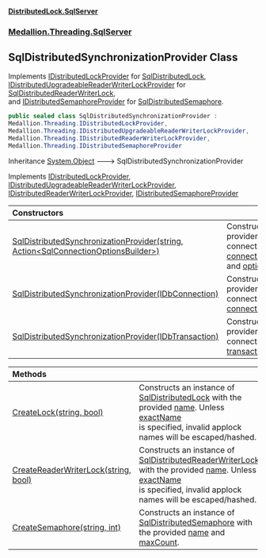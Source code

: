 #### [DistributedLock.SqlServer](README.md 'README')
### [Medallion.Threading.SqlServer](Medallion.Threading.SqlServer.md 'Medallion.Threading.SqlServer')

## SqlDistributedSynchronizationProvider Class

Implements [IDistributedLockProvider](https://github.com/madelson/DistributedLock/tree/default-documentation/docs/api/DistributedLock.Core/IDistributedLockProvider.md 'Medallion.Threading.IDistributedLockProvider') for [SqlDistributedLock](SqlDistributedLock.md 'Medallion.Threading.SqlServer.SqlDistributedLock'),  
[IDistributedUpgradeableReaderWriterLockProvider](https://github.com/madelson/DistributedLock/tree/default-documentation/docs/api/DistributedLock.Core/IDistributedUpgradeableReaderWriterLockProvider.md 'Medallion.Threading.IDistributedUpgradeableReaderWriterLockProvider') for [SqlDistributedReaderWriterLock](SqlDistributedReaderWriterLock.md 'Medallion.Threading.SqlServer.SqlDistributedReaderWriterLock'),  
and [IDistributedSemaphoreProvider](https://github.com/madelson/DistributedLock/tree/default-documentation/docs/api/DistributedLock.Core/IDistributedSemaphoreProvider.md 'Medallion.Threading.IDistributedSemaphoreProvider') for [SqlDistributedSemaphore](SqlDistributedSemaphore.md 'Medallion.Threading.SqlServer.SqlDistributedSemaphore').

```csharp
public sealed class SqlDistributedSynchronizationProvider :
Medallion.Threading.IDistributedLockProvider,
Medallion.Threading.IDistributedUpgradeableReaderWriterLockProvider,
Medallion.Threading.IDistributedReaderWriterLockProvider,
Medallion.Threading.IDistributedSemaphoreProvider
```

Inheritance [System.Object](https://docs.microsoft.com/en-us/dotnet/api/System.Object 'System.Object') &#129106; SqlDistributedSynchronizationProvider

Implements [IDistributedLockProvider](https://github.com/madelson/DistributedLock/tree/default-documentation/docs/api/DistributedLock.Core/IDistributedLockProvider.md 'Medallion.Threading.IDistributedLockProvider'), [IDistributedUpgradeableReaderWriterLockProvider](https://github.com/madelson/DistributedLock/tree/default-documentation/docs/api/DistributedLock.Core/IDistributedUpgradeableReaderWriterLockProvider.md 'Medallion.Threading.IDistributedUpgradeableReaderWriterLockProvider'), [IDistributedReaderWriterLockProvider](https://github.com/madelson/DistributedLock/tree/default-documentation/docs/api/DistributedLock.Core/IDistributedReaderWriterLockProvider.md 'Medallion.Threading.IDistributedReaderWriterLockProvider'), [IDistributedSemaphoreProvider](https://github.com/madelson/DistributedLock/tree/default-documentation/docs/api/DistributedLock.Core/IDistributedSemaphoreProvider.md 'Medallion.Threading.IDistributedSemaphoreProvider')

| Constructors | |
| :--- | :--- |
| [SqlDistributedSynchronizationProvider(string, Action&lt;SqlConnectionOptionsBuilder&gt;)](SqlDistributedSynchronizationProvider..ctor.uXiGZXEHL3VIEtbm7sJCDw.md 'Medallion.Threading.SqlServer.SqlDistributedSynchronizationProvider.SqlDistributedSynchronizationProvider(string, System.Action<Medallion.Threading.SqlServer.SqlConnectionOptionsBuilder>)') | Constructs a provider that connects with [connectionString](SqlDistributedSynchronizationProvider..ctor.uXiGZXEHL3VIEtbm7sJCDw.md#Medallion.Threading.SqlServer.SqlDistributedSynchronizationProvider.SqlDistributedSynchronizationProvider(string,System.Action_Medallion.Threading.SqlServer.SqlConnectionOptionsBuilder_).connectionString 'Medallion.Threading.SqlServer.SqlDistributedSynchronizationProvider.SqlDistributedSynchronizationProvider(string, System.Action<Medallion.Threading.SqlServer.SqlConnectionOptionsBuilder>).connectionString') and [options](SqlDistributedSynchronizationProvider..ctor.uXiGZXEHL3VIEtbm7sJCDw.md#Medallion.Threading.SqlServer.SqlDistributedSynchronizationProvider.SqlDistributedSynchronizationProvider(string,System.Action_Medallion.Threading.SqlServer.SqlConnectionOptionsBuilder_).options 'Medallion.Threading.SqlServer.SqlDistributedSynchronizationProvider.SqlDistributedSynchronizationProvider(string, System.Action<Medallion.Threading.SqlServer.SqlConnectionOptionsBuilder>).options'). |
| [SqlDistributedSynchronizationProvider(IDbConnection)](SqlDistributedSynchronizationProvider..ctor.wIWVEFdYGHcqScaVWCtaYg.md 'Medallion.Threading.SqlServer.SqlDistributedSynchronizationProvider.SqlDistributedSynchronizationProvider(System.Data.IDbConnection)') | Constructs a provider that connects with [connection](SqlDistributedSynchronizationProvider..ctor.wIWVEFdYGHcqScaVWCtaYg.md#Medallion.Threading.SqlServer.SqlDistributedSynchronizationProvider.SqlDistributedSynchronizationProvider(System.Data.IDbConnection).connection 'Medallion.Threading.SqlServer.SqlDistributedSynchronizationProvider.SqlDistributedSynchronizationProvider(System.Data.IDbConnection).connection'). |
| [SqlDistributedSynchronizationProvider(IDbTransaction)](SqlDistributedSynchronizationProvider..ctor.QbNGXebcf9bdcSs15AJxAg.md 'Medallion.Threading.SqlServer.SqlDistributedSynchronizationProvider.SqlDistributedSynchronizationProvider(System.Data.IDbTransaction)') | Constructs a provider that connects with [transaction](SqlDistributedSynchronizationProvider..ctor.QbNGXebcf9bdcSs15AJxAg.md#Medallion.Threading.SqlServer.SqlDistributedSynchronizationProvider.SqlDistributedSynchronizationProvider(System.Data.IDbTransaction).transaction 'Medallion.Threading.SqlServer.SqlDistributedSynchronizationProvider.SqlDistributedSynchronizationProvider(System.Data.IDbTransaction).transaction'). |

| Methods | |
| :--- | :--- |
| [CreateLock(string, bool)](SqlDistributedSynchronizationProvider.CreateLock.OBB/tAHXb7DSNADefkuRKg.md 'Medallion.Threading.SqlServer.SqlDistributedSynchronizationProvider.CreateLock(string, bool)') | Constructs an instance of [SqlDistributedLock](SqlDistributedLock.md 'Medallion.Threading.SqlServer.SqlDistributedLock') with the provided [name](SqlDistributedSynchronizationProvider.CreateLock.OBB/tAHXb7DSNADefkuRKg.md#Medallion.Threading.SqlServer.SqlDistributedSynchronizationProvider.CreateLock(string,bool).name 'Medallion.Threading.SqlServer.SqlDistributedSynchronizationProvider.CreateLock(string, bool).name'). Unless [exactName](SqlDistributedSynchronizationProvider.CreateLock.OBB/tAHXb7DSNADefkuRKg.md#Medallion.Threading.SqlServer.SqlDistributedSynchronizationProvider.CreateLock(string,bool).exactName 'Medallion.Threading.SqlServer.SqlDistributedSynchronizationProvider.CreateLock(string, bool).exactName') <br/>is specified, invalid applock names will be escaped/hashed. |
| [CreateReaderWriterLock(string, bool)](SqlDistributedSynchronizationProvider.CreateReaderWriterLock./sU0nmoSgVAlSEihYgHv9Q.md 'Medallion.Threading.SqlServer.SqlDistributedSynchronizationProvider.CreateReaderWriterLock(string, bool)') | Constructs an instance of [SqlDistributedReaderWriterLock](SqlDistributedReaderWriterLock.md 'Medallion.Threading.SqlServer.SqlDistributedReaderWriterLock') with the provided [name](SqlDistributedSynchronizationProvider.CreateReaderWriterLock./sU0nmoSgVAlSEihYgHv9Q.md#Medallion.Threading.SqlServer.SqlDistributedSynchronizationProvider.CreateReaderWriterLock(string,bool).name 'Medallion.Threading.SqlServer.SqlDistributedSynchronizationProvider.CreateReaderWriterLock(string, bool).name'). Unless [exactName](SqlDistributedSynchronizationProvider.CreateReaderWriterLock./sU0nmoSgVAlSEihYgHv9Q.md#Medallion.Threading.SqlServer.SqlDistributedSynchronizationProvider.CreateReaderWriterLock(string,bool).exactName 'Medallion.Threading.SqlServer.SqlDistributedSynchronizationProvider.CreateReaderWriterLock(string, bool).exactName') <br/>is specified, invalid applock names will be escaped/hashed. |
| [CreateSemaphore(string, int)](SqlDistributedSynchronizationProvider.CreateSemaphore.NU06amMuOL4wYpDoFLZ7sA.md 'Medallion.Threading.SqlServer.SqlDistributedSynchronizationProvider.CreateSemaphore(string, int)') | Constructs an instance of [SqlDistributedSemaphore](SqlDistributedSemaphore.md 'Medallion.Threading.SqlServer.SqlDistributedSemaphore') with the provided [name](SqlDistributedSynchronizationProvider.CreateSemaphore.NU06amMuOL4wYpDoFLZ7sA.md#Medallion.Threading.SqlServer.SqlDistributedSynchronizationProvider.CreateSemaphore(string,int).name 'Medallion.Threading.SqlServer.SqlDistributedSynchronizationProvider.CreateSemaphore(string, int).name') and [maxCount](SqlDistributedSynchronizationProvider.CreateSemaphore.NU06amMuOL4wYpDoFLZ7sA.md#Medallion.Threading.SqlServer.SqlDistributedSynchronizationProvider.CreateSemaphore(string,int).maxCount 'Medallion.Threading.SqlServer.SqlDistributedSynchronizationProvider.CreateSemaphore(string, int).maxCount'). |
